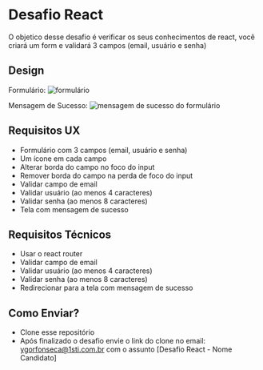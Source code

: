 # Desafio React

O objetico desse desafio é verificar os seus conhecimentos de react, você criará um form e validará 3 campos (email, usuário e senha)

## Design

Formulário:
![formulário](http://url/to/img.png)

Mensagem de Sucesso:
![mensagem de sucesso do formulário](http://url/to/img.png)


## Requisitos UX

* Formulário com 3 campos (email, usuário e senha)
* Um ícone em cada campo
* Alterar borda do campo no foco do input
* Remover borda do campo na perda de foco do input
* Validar campo de email
* Validar usuário (ao menos 4 caracteres)
* Validar senha (ao menos 8 caracteres)
* Tela com mensagem de sucesso

## Requisitos Técnicos

* Usar o react router
* Validar campo de email
* Validar usuário (ao menos 4 caracteres)
* Validar senha (ao menos 8 caracteres)
* Redirecionar para a tela com mensagem de sucesso

## Como Enviar?

* Clone esse repositório
* Após finalizado o desafio envie o link do clone no email: [ygorfonseca@1sti.com.br](mailto:alicecoelho@1sti.com.br) com o assunto [Desafio React - Nome Candidato]